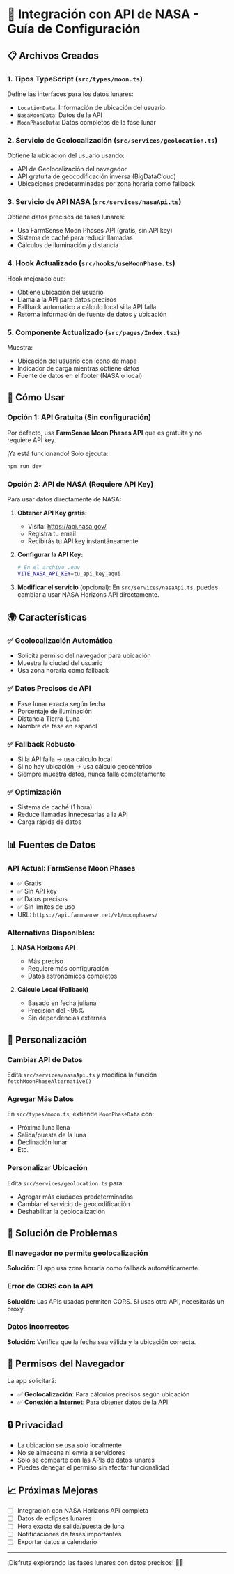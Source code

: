 # 🌙 Integración con API de NASA - Guía de Configuración

## 📋 Archivos Creados

### 1. **Tipos TypeScript** (`src/types/moon.ts`)
Define las interfaces para los datos lunares:
- `LocationData`: Información de ubicación del usuario
- `NasaMoonData`: Datos de la API
- `MoonPhaseData`: Datos completos de la fase lunar

### 2. **Servicio de Geolocalización** (`src/services/geolocation.ts`)
Obtiene la ubicación del usuario usando:
- API de Geolocalización del navegador
- API gratuita de geocodificación inversa (BigDataCloud)
- Ubicaciones predeterminadas por zona horaria como fallback

### 3. **Servicio de API NASA** (`src/services/nasaApi.ts`)
Obtiene datos precisos de fases lunares:
- Usa FarmSense Moon Phases API (gratis, sin API key)
- Sistema de caché para reducir llamadas
- Cálculos de iluminación y distancia

### 4. **Hook Actualizado** (`src/hooks/useMoonPhase.ts`)
Hook mejorado que:
- Obtiene ubicación del usuario
- Llama a la API para datos precisos
- Fallback automático a cálculo local si la API falla
- Retorna información de fuente de datos y ubicación

### 5. **Componente Actualizado** (`src/pages/Index.tsx`)
Muestra:
- Ubicación del usuario con ícono de mapa
- Indicador de carga mientras obtiene datos
- Fuente de datos en el footer (NASA o local)

## 🚀 Cómo Usar

### Opción 1: API Gratuita (Sin configuración)
Por defecto, usa **FarmSense Moon Phases API** que es gratuita y no requiere API key.

¡Ya está funcionando! Solo ejecuta:
```bash
npm run dev
```

### Opción 2: API de NASA (Requiere API Key)
Para usar datos directamente de NASA:

1. **Obtener API Key gratis:**
   - Visita: https://api.nasa.gov/
   - Registra tu email
   - Recibirás tu API key instantáneamente

2. **Configurar la API Key:**
   ```bash
   # En el archivo .env
   VITE_NASA_API_KEY=tu_api_key_aqui
   ```

3. **Modificar el servicio** (opcional):
   En `src/services/nasaApi.ts`, puedes cambiar a usar NASA Horizons API directamente.

## 🌍 Características

### ✅ Geolocalización Automática
- Solicita permiso del navegador para ubicación
- Muestra la ciudad del usuario
- Usa zona horaria como fallback

### ✅ Datos Precisos de API
- Fase lunar exacta según fecha
- Porcentaje de iluminación
- Distancia Tierra-Luna
- Nombre de fase en español

### ✅ Fallback Robusto
- Si la API falla → usa cálculo local
- Si no hay ubicación → usa cálculo geocéntrico
- Siempre muestra datos, nunca falla completamente

### ✅ Optimización
- Sistema de caché (1 hora)
- Reduce llamadas innecesarias a la API
- Carga rápida de datos

## 📊 Fuentes de Datos

### API Actual: FarmSense Moon Phases
- ✅ Gratis
- ✅ Sin API key
- ✅ Datos precisos
- ✅ Sin límites de uso
- URL: `https://api.farmsense.net/v1/moonphases/`

### Alternativas Disponibles:

1. **NASA Horizons API**
   - Más preciso
   - Requiere más configuración
   - Datos astronómicos completos

2. **Cálculo Local (Fallback)**
   - Basado en fecha juliana
   - Precisión del ~95%
   - Sin dependencias externas

## 🔧 Personalización

### Cambiar API de Datos
Edita `src/services/nasaApi.ts` y modifica la función `fetchMoonPhaseAlternative()`

### Agregar Más Datos
En `src/types/moon.ts`, extiende `MoonPhaseData` con:
- Próxima luna llena
- Salida/puesta de la luna
- Declinación lunar
- Etc.

### Personalizar Ubicación
Edita `src/services/geolocation.ts` para:
- Agregar más ciudades predeterminadas
- Cambiar el servicio de geocodificación
- Deshabilitar la geolocalización

## 🐛 Solución de Problemas

### El navegador no permite geolocalización
**Solución:** El app usa zona horaria como fallback automáticamente.

### Error de CORS con la API
**Solución:** Las APIs usadas permiten CORS. Si usas otra API, necesitarás un proxy.

### Datos incorrectos
**Solución:** Verifica que la fecha sea válida y la ubicación correcta.

## 📱 Permisos del Navegador

La app solicitará:
- ✅ **Geolocalización**: Para cálculos precisos según ubicación
- ✅ **Conexión a Internet**: Para obtener datos de la API

## 🔒 Privacidad

- La ubicación se usa solo localmente
- No se almacena ni envía a servidores
- Solo se comparte con las APIs de datos lunares
- Puedes denegar el permiso sin afectar funcionalidad

## 📈 Próximas Mejoras

- [ ] Integración con NASA Horizons API completa
- [ ] Datos de eclipses lunares
- [ ] Hora exacta de salida/puesta de luna
- [ ] Notificaciones de fases importantes
- [ ] Exportar datos a calendario

---

¡Disfruta explorando las fases lunares con datos precisos! 🌙✨
